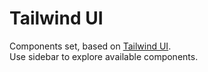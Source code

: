 
# Tailwind UI

Components set, based on [Tailwind UI](https://tailwindui.com).  
Use sidebar to explore available components.
